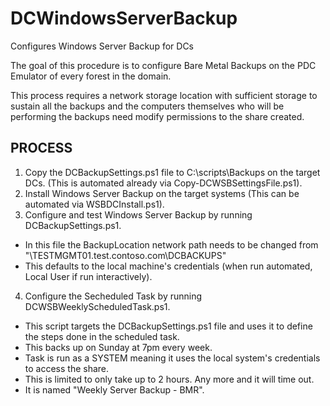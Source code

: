 # DCWindowsServerBackup
Configures Windows Server Backup for DCs 

The goal of this procedure is to configure Bare Metal Backups on the PDC Emulator of every forest in the domain.

This process requires a network storage location with sufficient storage to sustain all the backups and the computers themselves who will be performing the backups need modify permissions to the share created. 

## PROCESS
1. Copy the DCBackupSettings.ps1 file to C:\scripts\Backups on the target DCs. (This is automated already via Copy-DCWSBSettingsFile.ps1). 
2. Install Windows Server Backup on the target systems (This can be automated via WSBDCInstall.ps1).
3. Configure and test Windows Server Backup by running DCBackupSettings.ps1.
- In this file the BackupLocation network path needs to be changed from "\\TESTMGMT01.test.contoso.com\DCBACKUPS"
- This defaults to the local machine's credentials (when run automated, Local User if run interactively). 
4. Configure the Secheduled Task by running DCWSBWeeklyScheduledTask.ps1.
- This script targets the DCBackupSettings.ps1 file and uses it to define the steps done in the scheduled task.
- This backs up on Sunday at 7pm every week.
- Task is run as a SYSTEM meaning it uses the local system's credentials to access the share.
- This is limited to only take up to 2 hours. Any more and it will time out.
- It is named "Weekly Server Backup - BMR".
